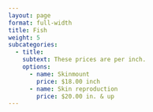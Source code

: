 ```yaml
---
layout: page
format: full-width
title: Fish
weight: 5
subcategories:
  - title:
    subtext: These prices are per inch.
    options:
      - name: Skinmount
        price: $18.00 inch
      - name: Skin reproduction
        price: $20.00 in. & up
---
```

